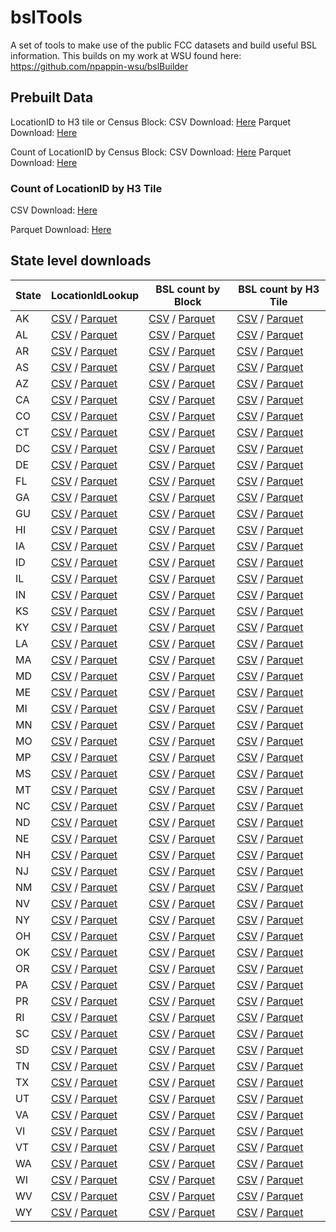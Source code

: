 # bslTools

A set of tools to make use of the public FCC datasets and build useful BSL information. This builds on my work at WSU found here: https://github.com/npappin-wsu/bslBuilder

## Prebuilt Data

LocationID to H3 tile or Census Block:
CSV Download: [Here](https://pub-96372591292d4fdca85ff0f6db6c67c2.r2.dev/bslTools/national/bslsLookup.csv)
Parquet Download: [Here](https://pub-96372591292d4fdca85ff0f6db6c67c2.r2.dev/bslTools/national/bslsLookup.parquet)

Count of LocationID by Census Block:
CSV Download: [Here](https://pub-96372591292d4fdca85ff0f6db6c67c2.r2.dev/bslTools/national/blockBsls.csv)
Parquet Download: [Here](https://pub-96372591292d4fdca85ff0f6db6c67c2.r2.dev/bslTools/national/blockBsls.parquet)

### Count of LocationID by H3 Tile

CSV Download: [Here](https://pub-96372591292d4fdca85ff0f6db6c67c2.r2.dev/bslTools/national/h3Bsls.csv)

Parquet Download: [Here](https://pub-96372591292d4fdca85ff0f6db6c67c2.r2.dev/bslTools/national/h3Bsls.parquet)

## State level downloads

| State | LocationIdLookup | BSL count by Block | BSL count by H3 Tile |
|---|---|---|---|
| AK | [CSV](https://pub-96372591292d4fdca85ff0f6db6c67c2.r2.dev/states/akBslLookup.csv) / [Parquet](https://pub-96372591292d4fdca85ff0f6db6c67c2.r2.dev/states/akBslLookup.parquet) | [CSV](https://pub-96372591292d4fdca85ff0f6db6c67c2.r2.dev/states/akBlockBsls.csv) / [Parquet](https://pub-96372591292d4fdca85ff0f6db6c67c2.r2.dev/states/akBlockBsls.parquet) | [CSV](https://pub-96372591292d4fdca85ff0f6db6c67c2.r2.dev/states/akH3Bsls.csv) / [Parquet](https://pub-96372591292d4fdca85ff0f6db6c67c2.r2.dev/states/akH3Bsls.parquet) |
| AL | [CSV](https://pub-96372591292d4fdca85ff0f6db6c67c2.r2.dev/states/alBslLookup.csv) / [Parquet](https://pub-96372591292d4fdca85ff0f6db6c67c2.r2.dev/states/alBslLookup.parquet) | [CSV](https://pub-96372591292d4fdca85ff0f6db6c67c2.r2.dev/states/alBlockBsls.csv) / [Parquet](https://pub-96372591292d4fdca85ff0f6db6c67c2.r2.dev/states/alBlockBsls.parquet) | [CSV](https://pub-96372591292d4fdca85ff0f6db6c67c2.r2.dev/states/alH3Bsls.csv) / [Parquet](https://pub-96372591292d4fdca85ff0f6db6c67c2.r2.dev/states/alH3Bsls.parquet) |
| AR | [CSV](https://pub-96372591292d4fdca85ff0f6db6c67c2.r2.dev/states/arBslLookup.csv) / [Parquet](https://pub-96372591292d4fdca85ff0f6db6c67c2.r2.dev/states/arBslLookup.parquet) | [CSV](https://pub-96372591292d4fdca85ff0f6db6c67c2.r2.dev/states/arBlockBsls.csv) / [Parquet](https://pub-96372591292d4fdca85ff0f6db6c67c2.r2.dev/states/arBlockBsls.parquet) | [CSV](https://pub-96372591292d4fdca85ff0f6db6c67c2.r2.dev/states/arH3Bsls.csv) / [Parquet](https://pub-96372591292d4fdca85ff0f6db6c67c2.r2.dev/states/arH3Bsls.parquet) |
| AS | [CSV](https://pub-96372591292d4fdca85ff0f6db6c67c2.r2.dev/states/asBslLookup.csv) / [Parquet](https://pub-96372591292d4fdca85ff0f6db6c67c2.r2.dev/states/asBslLookup.parquet) | [CSV](https://pub-96372591292d4fdca85ff0f6db6c67c2.r2.dev/states/asBlockBsls.csv) / [Parquet](https://pub-96372591292d4fdca85ff0f6db6c67c2.r2.dev/states/asBlockBsls.parquet) | [CSV](https://pub-96372591292d4fdca85ff0f6db6c67c2.r2.dev/states/asH3Bsls.csv) / [Parquet](https://pub-96372591292d4fdca85ff0f6db6c67c2.r2.dev/states/asH3Bsls.parquet) |
| AZ | [CSV](https://pub-96372591292d4fdca85ff0f6db6c67c2.r2.dev/states/azBslLookup.csv) / [Parquet](https://pub-96372591292d4fdca85ff0f6db6c67c2.r2.dev/states/azBslLookup.parquet) | [CSV](https://pub-96372591292d4fdca85ff0f6db6c67c2.r2.dev/states/azBlockBsls.csv) / [Parquet](https://pub-96372591292d4fdca85ff0f6db6c67c2.r2.dev/states/azBlockBsls.parquet) | [CSV](https://pub-96372591292d4fdca85ff0f6db6c67c2.r2.dev/states/azH3Bsls.csv) / [Parquet](https://pub-96372591292d4fdca85ff0f6db6c67c2.r2.dev/states/azH3Bsls.parquet) |
| CA | [CSV](https://pub-96372591292d4fdca85ff0f6db6c67c2.r2.dev/states/caBslLookup.csv) / [Parquet](https://pub-96372591292d4fdca85ff0f6db6c67c2.r2.dev/states/caBslLookup.parquet) | [CSV](https://pub-96372591292d4fdca85ff0f6db6c67c2.r2.dev/states/caBlockBsls.csv) / [Parquet](https://pub-96372591292d4fdca85ff0f6db6c67c2.r2.dev/states/caBlockBsls.parquet) | [CSV](https://pub-96372591292d4fdca85ff0f6db6c67c2.r2.dev/states/caH3Bsls.csv) / [Parquet](https://pub-96372591292d4fdca85ff0f6db6c67c2.r2.dev/states/caH3Bsls.parquet) |
| CO | [CSV](https://pub-96372591292d4fdca85ff0f6db6c67c2.r2.dev/states/coBslLookup.csv) / [Parquet](https://pub-96372591292d4fdca85ff0f6db6c67c2.r2.dev/states/coBslLookup.parquet) | [CSV](https://pub-96372591292d4fdca85ff0f6db6c67c2.r2.dev/states/coBlockBsls.csv) / [Parquet](https://pub-96372591292d4fdca85ff0f6db6c67c2.r2.dev/states/coBlockBsls.parquet) | [CSV](https://pub-96372591292d4fdca85ff0f6db6c67c2.r2.dev/states/coH3Bsls.csv) / [Parquet](https://pub-96372591292d4fdca85ff0f6db6c67c2.r2.dev/states/coH3Bsls.parquet) |
| CT | [CSV](https://pub-96372591292d4fdca85ff0f6db6c67c2.r2.dev/states/ctBslLookup.csv) / [Parquet](https://pub-96372591292d4fdca85ff0f6db6c67c2.r2.dev/states/ctBslLookup.parquet) | [CSV](https://pub-96372591292d4fdca85ff0f6db6c67c2.r2.dev/states/ctBlockBsls.csv) / [Parquet](https://pub-96372591292d4fdca85ff0f6db6c67c2.r2.dev/states/ctBlockBsls.parquet) | [CSV](https://pub-96372591292d4fdca85ff0f6db6c67c2.r2.dev/states/ctH3Bsls.csv) / [Parquet](https://pub-96372591292d4fdca85ff0f6db6c67c2.r2.dev/states/ctH3Bsls.parquet) |
| DC | [CSV](https://pub-96372591292d4fdca85ff0f6db6c67c2.r2.dev/states/dcBslLookup.csv) / [Parquet](https://pub-96372591292d4fdca85ff0f6db6c67c2.r2.dev/states/dcBslLookup.parquet) | [CSV](https://pub-96372591292d4fdca85ff0f6db6c67c2.r2.dev/states/dcBlockBsls.csv) / [Parquet](https://pub-96372591292d4fdca85ff0f6db6c67c2.r2.dev/states/dcBlockBsls.parquet) | [CSV](https://pub-96372591292d4fdca85ff0f6db6c67c2.r2.dev/states/dcH3Bsls.csv) / [Parquet](https://pub-96372591292d4fdca85ff0f6db6c67c2.r2.dev/states/dcH3Bsls.parquet) |
| DE | [CSV](https://pub-96372591292d4fdca85ff0f6db6c67c2.r2.dev/states/deBslLookup.csv) / [Parquet](https://pub-96372591292d4fdca85ff0f6db6c67c2.r2.dev/states/deBslLookup.parquet) | [CSV](https://pub-96372591292d4fdca85ff0f6db6c67c2.r2.dev/states/deBlockBsls.csv) / [Parquet](https://pub-96372591292d4fdca85ff0f6db6c67c2.r2.dev/states/deBlockBsls.parquet) | [CSV](https://pub-96372591292d4fdca85ff0f6db6c67c2.r2.dev/states/deH3Bsls.csv) / [Parquet](https://pub-96372591292d4fdca85ff0f6db6c67c2.r2.dev/states/deH3Bsls.parquet) |
| FL | [CSV](https://pub-96372591292d4fdca85ff0f6db6c67c2.r2.dev/states/flBslLookup.csv) / [Parquet](https://pub-96372591292d4fdca85ff0f6db6c67c2.r2.dev/states/flBslLookup.parquet) | [CSV](https://pub-96372591292d4fdca85ff0f6db6c67c2.r2.dev/states/flBlockBsls.csv) / [Parquet](https://pub-96372591292d4fdca85ff0f6db6c67c2.r2.dev/states/flBlockBsls.parquet) | [CSV](https://pub-96372591292d4fdca85ff0f6db6c67c2.r2.dev/states/flH3Bsls.csv) / [Parquet](https://pub-96372591292d4fdca85ff0f6db6c67c2.r2.dev/states/flH3Bsls.parquet) |
| GA | [CSV](https://pub-96372591292d4fdca85ff0f6db6c67c2.r2.dev/states/gaBslLookup.csv) / [Parquet](https://pub-96372591292d4fdca85ff0f6db6c67c2.r2.dev/states/gaBslLookup.parquet) | [CSV](https://pub-96372591292d4fdca85ff0f6db6c67c2.r2.dev/states/gaBlockBsls.csv) / [Parquet](https://pub-96372591292d4fdca85ff0f6db6c67c2.r2.dev/states/gaBlockBsls.parquet) | [CSV](https://pub-96372591292d4fdca85ff0f6db6c67c2.r2.dev/states/gaH3Bsls.csv) / [Parquet](https://pub-96372591292d4fdca85ff0f6db6c67c2.r2.dev/states/gaH3Bsls.parquet) |
| GU | [CSV](https://pub-96372591292d4fdca85ff0f6db6c67c2.r2.dev/states/guBslLookup.csv) / [Parquet](https://pub-96372591292d4fdca85ff0f6db6c67c2.r2.dev/states/guBslLookup.parquet) | [CSV](https://pub-96372591292d4fdca85ff0f6db6c67c2.r2.dev/states/guBlockBsls.csv) / [Parquet](https://pub-96372591292d4fdca85ff0f6db6c67c2.r2.dev/states/guBlockBsls.parquet) | [CSV](https://pub-96372591292d4fdca85ff0f6db6c67c2.r2.dev/states/guH3Bsls.csv) / [Parquet](https://pub-96372591292d4fdca85ff0f6db6c67c2.r2.dev/states/guH3Bsls.parquet) |
| HI | [CSV](https://pub-96372591292d4fdca85ff0f6db6c67c2.r2.dev/states/hiBslLookup.csv) / [Parquet](https://pub-96372591292d4fdca85ff0f6db6c67c2.r2.dev/states/hiBslLookup.parquet) | [CSV](https://pub-96372591292d4fdca85ff0f6db6c67c2.r2.dev/states/hiBlockBsls.csv) / [Parquet](https://pub-96372591292d4fdca85ff0f6db6c67c2.r2.dev/states/hiBlockBsls.parquet) | [CSV](https://pub-96372591292d4fdca85ff0f6db6c67c2.r2.dev/states/hiH3Bsls.csv) / [Parquet](https://pub-96372591292d4fdca85ff0f6db6c67c2.r2.dev/states/hiH3Bsls.parquet) |
| IA | [CSV](https://pub-96372591292d4fdca85ff0f6db6c67c2.r2.dev/states/iaBslLookup.csv) / [Parquet](https://pub-96372591292d4fdca85ff0f6db6c67c2.r2.dev/states/iaBslLookup.parquet) | [CSV](https://pub-96372591292d4fdca85ff0f6db6c67c2.r2.dev/states/iaBlockBsls.csv) / [Parquet](https://pub-96372591292d4fdca85ff0f6db6c67c2.r2.dev/states/iaBlockBsls.parquet) | [CSV](https://pub-96372591292d4fdca85ff0f6db6c67c2.r2.dev/states/iaH3Bsls.csv) / [Parquet](https://pub-96372591292d4fdca85ff0f6db6c67c2.r2.dev/states/iaH3Bsls.parquet) |
| ID | [CSV](https://pub-96372591292d4fdca85ff0f6db6c67c2.r2.dev/states/idBslLookup.csv) / [Parquet](https://pub-96372591292d4fdca85ff0f6db6c67c2.r2.dev/states/idBslLookup.parquet) | [CSV](https://pub-96372591292d4fdca85ff0f6db6c67c2.r2.dev/states/idBlockBsls.csv) / [Parquet](https://pub-96372591292d4fdca85ff0f6db6c67c2.r2.dev/states/idBlockBsls.parquet) | [CSV](https://pub-96372591292d4fdca85ff0f6db6c67c2.r2.dev/states/idH3Bsls.csv) / [Parquet](https://pub-96372591292d4fdca85ff0f6db6c67c2.r2.dev/states/idH3Bsls.parquet) |
| IL | [CSV](https://pub-96372591292d4fdca85ff0f6db6c67c2.r2.dev/states/ilBslLookup.csv) / [Parquet](https://pub-96372591292d4fdca85ff0f6db6c67c2.r2.dev/states/ilBslLookup.parquet) | [CSV](https://pub-96372591292d4fdca85ff0f6db6c67c2.r2.dev/states/ilBlockBsls.csv) / [Parquet](https://pub-96372591292d4fdca85ff0f6db6c67c2.r2.dev/states/ilBlockBsls.parquet) | [CSV](https://pub-96372591292d4fdca85ff0f6db6c67c2.r2.dev/states/ilH3Bsls.csv) / [Parquet](https://pub-96372591292d4fdca85ff0f6db6c67c2.r2.dev/states/ilH3Bsls.parquet) |
| IN | [CSV](https://pub-96372591292d4fdca85ff0f6db6c67c2.r2.dev/states/inBslLookup.csv) / [Parquet](https://pub-96372591292d4fdca85ff0f6db6c67c2.r2.dev/states/inBslLookup.parquet) | [CSV](https://pub-96372591292d4fdca85ff0f6db6c67c2.r2.dev/states/inBlockBsls.csv) / [Parquet](https://pub-96372591292d4fdca85ff0f6db6c67c2.r2.dev/states/inBlockBsls.parquet) | [CSV](https://pub-96372591292d4fdca85ff0f6db6c67c2.r2.dev/states/inH3Bsls.csv) / [Parquet](https://pub-96372591292d4fdca85ff0f6db6c67c2.r2.dev/states/inH3Bsls.parquet) |
| KS | [CSV](https://pub-96372591292d4fdca85ff0f6db6c67c2.r2.dev/states/ksBslLookup.csv) / [Parquet](https://pub-96372591292d4fdca85ff0f6db6c67c2.r2.dev/states/ksBslLookup.parquet) | [CSV](https://pub-96372591292d4fdca85ff0f6db6c67c2.r2.dev/states/ksBlockBsls.csv) / [Parquet](https://pub-96372591292d4fdca85ff0f6db6c67c2.r2.dev/states/ksBlockBsls.parquet) | [CSV](https://pub-96372591292d4fdca85ff0f6db6c67c2.r2.dev/states/ksH3Bsls.csv) / [Parquet](https://pub-96372591292d4fdca85ff0f6db6c67c2.r2.dev/states/ksH3Bsls.parquet) |
| KY | [CSV](https://pub-96372591292d4fdca85ff0f6db6c67c2.r2.dev/states/kyBslLookup.csv) / [Parquet](https://pub-96372591292d4fdca85ff0f6db6c67c2.r2.dev/states/kyBslLookup.parquet) | [CSV](https://pub-96372591292d4fdca85ff0f6db6c67c2.r2.dev/states/kyBlockBsls.csv) / [Parquet](https://pub-96372591292d4fdca85ff0f6db6c67c2.r2.dev/states/kyBlockBsls.parquet) | [CSV](https://pub-96372591292d4fdca85ff0f6db6c67c2.r2.dev/states/kyH3Bsls.csv) / [Parquet](https://pub-96372591292d4fdca85ff0f6db6c67c2.r2.dev/states/kyH3Bsls.parquet) |
| LA | [CSV](https://pub-96372591292d4fdca85ff0f6db6c67c2.r2.dev/states/laBslLookup.csv) / [Parquet](https://pub-96372591292d4fdca85ff0f6db6c67c2.r2.dev/states/laBslLookup.parquet) | [CSV](https://pub-96372591292d4fdca85ff0f6db6c67c2.r2.dev/states/laBlockBsls.csv) / [Parquet](https://pub-96372591292d4fdca85ff0f6db6c67c2.r2.dev/states/laBlockBsls.parquet) | [CSV](https://pub-96372591292d4fdca85ff0f6db6c67c2.r2.dev/states/laH3Bsls.csv) / [Parquet](https://pub-96372591292d4fdca85ff0f6db6c67c2.r2.dev/states/laH3Bsls.parquet) |
| MA | [CSV](https://pub-96372591292d4fdca85ff0f6db6c67c2.r2.dev/states/maBslLookup.csv) / [Parquet](https://pub-96372591292d4fdca85ff0f6db6c67c2.r2.dev/states/maBslLookup.parquet) | [CSV](https://pub-96372591292d4fdca85ff0f6db6c67c2.r2.dev/states/maBlockBsls.csv) / [Parquet](https://pub-96372591292d4fdca85ff0f6db6c67c2.r2.dev/states/maBlockBsls.parquet) | [CSV](https://pub-96372591292d4fdca85ff0f6db6c67c2.r2.dev/states/maH3Bsls.csv) / [Parquet](https://pub-96372591292d4fdca85ff0f6db6c67c2.r2.dev/states/maH3Bsls.parquet) |
| MD | [CSV](https://pub-96372591292d4fdca85ff0f6db6c67c2.r2.dev/states/mdBslLookup.csv) / [Parquet](https://pub-96372591292d4fdca85ff0f6db6c67c2.r2.dev/states/mdBslLookup.parquet) | [CSV](https://pub-96372591292d4fdca85ff0f6db6c67c2.r2.dev/states/mdBlockBsls.csv) / [Parquet](https://pub-96372591292d4fdca85ff0f6db6c67c2.r2.dev/states/mdBlockBsls.parquet) | [CSV](https://pub-96372591292d4fdca85ff0f6db6c67c2.r2.dev/states/mdH3Bsls.csv) / [Parquet](https://pub-96372591292d4fdca85ff0f6db6c67c2.r2.dev/states/mdH3Bsls.parquet) |
| ME | [CSV](https://pub-96372591292d4fdca85ff0f6db6c67c2.r2.dev/states/meBslLookup.csv) / [Parquet](https://pub-96372591292d4fdca85ff0f6db6c67c2.r2.dev/states/meBslLookup.parquet) | [CSV](https://pub-96372591292d4fdca85ff0f6db6c67c2.r2.dev/states/meBlockBsls.csv) / [Parquet](https://pub-96372591292d4fdca85ff0f6db6c67c2.r2.dev/states/meBlockBsls.parquet) | [CSV](https://pub-96372591292d4fdca85ff0f6db6c67c2.r2.dev/states/meH3Bsls.csv) / [Parquet](https://pub-96372591292d4fdca85ff0f6db6c67c2.r2.dev/states/meH3Bsls.parquet) |
| MI | [CSV](https://pub-96372591292d4fdca85ff0f6db6c67c2.r2.dev/states/miBslLookup.csv) / [Parquet](https://pub-96372591292d4fdca85ff0f6db6c67c2.r2.dev/states/miBslLookup.parquet) | [CSV](https://pub-96372591292d4fdca85ff0f6db6c67c2.r2.dev/states/miBlockBsls.csv) / [Parquet](https://pub-96372591292d4fdca85ff0f6db6c67c2.r2.dev/states/miBlockBsls.parquet) | [CSV](https://pub-96372591292d4fdca85ff0f6db6c67c2.r2.dev/states/miH3Bsls.csv) / [Parquet](https://pub-96372591292d4fdca85ff0f6db6c67c2.r2.dev/states/miH3Bsls.parquet) |
| MN | [CSV](https://pub-96372591292d4fdca85ff0f6db6c67c2.r2.dev/states/mnBslLookup.csv) / [Parquet](https://pub-96372591292d4fdca85ff0f6db6c67c2.r2.dev/states/mnBslLookup.parquet) | [CSV](https://pub-96372591292d4fdca85ff0f6db6c67c2.r2.dev/states/mnBlockBsls.csv) / [Parquet](https://pub-96372591292d4fdca85ff0f6db6c67c2.r2.dev/states/mnBlockBsls.parquet) | [CSV](https://pub-96372591292d4fdca85ff0f6db6c67c2.r2.dev/states/mnH3Bsls.csv) / [Parquet](https://pub-96372591292d4fdca85ff0f6db6c67c2.r2.dev/states/mnH3Bsls.parquet) |
| MO | [CSV](https://pub-96372591292d4fdca85ff0f6db6c67c2.r2.dev/states/moBslLookup.csv) / [Parquet](https://pub-96372591292d4fdca85ff0f6db6c67c2.r2.dev/states/moBslLookup.parquet) | [CSV](https://pub-96372591292d4fdca85ff0f6db6c67c2.r2.dev/states/moBlockBsls.csv) / [Parquet](https://pub-96372591292d4fdca85ff0f6db6c67c2.r2.dev/states/moBlockBsls.parquet) | [CSV](https://pub-96372591292d4fdca85ff0f6db6c67c2.r2.dev/states/moH3Bsls.csv) / [Parquet](https://pub-96372591292d4fdca85ff0f6db6c67c2.r2.dev/states/moH3Bsls.parquet) |
| MP | [CSV](https://pub-96372591292d4fdca85ff0f6db6c67c2.r2.dev/states/mpBslLookup.csv) / [Parquet](https://pub-96372591292d4fdca85ff0f6db6c67c2.r2.dev/states/mpBslLookup.parquet) | [CSV](https://pub-96372591292d4fdca85ff0f6db6c67c2.r2.dev/states/mpBlockBsls.csv) / [Parquet](https://pub-96372591292d4fdca85ff0f6db6c67c2.r2.dev/states/mpBlockBsls.parquet) | [CSV](https://pub-96372591292d4fdca85ff0f6db6c67c2.r2.dev/states/mpH3Bsls.csv) / [Parquet](https://pub-96372591292d4fdca85ff0f6db6c67c2.r2.dev/states/mpH3Bsls.parquet) |
| MS | [CSV](https://pub-96372591292d4fdca85ff0f6db6c67c2.r2.dev/states/msBslLookup.csv) / [Parquet](https://pub-96372591292d4fdca85ff0f6db6c67c2.r2.dev/states/msBslLookup.parquet) | [CSV](https://pub-96372591292d4fdca85ff0f6db6c67c2.r2.dev/states/msBlockBsls.csv) / [Parquet](https://pub-96372591292d4fdca85ff0f6db6c67c2.r2.dev/states/msBlockBsls.parquet) | [CSV](https://pub-96372591292d4fdca85ff0f6db6c67c2.r2.dev/states/msH3Bsls.csv) / [Parquet](https://pub-96372591292d4fdca85ff0f6db6c67c2.r2.dev/states/msH3Bsls.parquet) |
| MT | [CSV](https://pub-96372591292d4fdca85ff0f6db6c67c2.r2.dev/states/mtBslLookup.csv) / [Parquet](https://pub-96372591292d4fdca85ff0f6db6c67c2.r2.dev/states/mtBslLookup.parquet) | [CSV](https://pub-96372591292d4fdca85ff0f6db6c67c2.r2.dev/states/mtBlockBsls.csv) / [Parquet](https://pub-96372591292d4fdca85ff0f6db6c67c2.r2.dev/states/mtBlockBsls.parquet) | [CSV](https://pub-96372591292d4fdca85ff0f6db6c67c2.r2.dev/states/mtH3Bsls.csv) / [Parquet](https://pub-96372591292d4fdca85ff0f6db6c67c2.r2.dev/states/mtH3Bsls.parquet) |
| NC | [CSV](https://pub-96372591292d4fdca85ff0f6db6c67c2.r2.dev/states/ncBslLookup.csv) / [Parquet](https://pub-96372591292d4fdca85ff0f6db6c67c2.r2.dev/states/ncBslLookup.parquet) | [CSV](https://pub-96372591292d4fdca85ff0f6db6c67c2.r2.dev/states/ncBlockBsls.csv) / [Parquet](https://pub-96372591292d4fdca85ff0f6db6c67c2.r2.dev/states/ncBlockBsls.parquet) | [CSV](https://pub-96372591292d4fdca85ff0f6db6c67c2.r2.dev/states/ncH3Bsls.csv) / [Parquet](https://pub-96372591292d4fdca85ff0f6db6c67c2.r2.dev/states/ncH3Bsls.parquet) |
| ND | [CSV](https://pub-96372591292d4fdca85ff0f6db6c67c2.r2.dev/states/ndBslLookup.csv) / [Parquet](https://pub-96372591292d4fdca85ff0f6db6c67c2.r2.dev/states/ndBslLookup.parquet) | [CSV](https://pub-96372591292d4fdca85ff0f6db6c67c2.r2.dev/states/ndBlockBsls.csv) / [Parquet](https://pub-96372591292d4fdca85ff0f6db6c67c2.r2.dev/states/ndBlockBsls.parquet) | [CSV](https://pub-96372591292d4fdca85ff0f6db6c67c2.r2.dev/states/ndH3Bsls.csv) / [Parquet](https://pub-96372591292d4fdca85ff0f6db6c67c2.r2.dev/states/ndH3Bsls.parquet) |
| NE | [CSV](https://pub-96372591292d4fdca85ff0f6db6c67c2.r2.dev/states/neBslLookup.csv) / [Parquet](https://pub-96372591292d4fdca85ff0f6db6c67c2.r2.dev/states/neBslLookup.parquet) | [CSV](https://pub-96372591292d4fdca85ff0f6db6c67c2.r2.dev/states/neBlockBsls.csv) / [Parquet](https://pub-96372591292d4fdca85ff0f6db6c67c2.r2.dev/states/neBlockBsls.parquet) | [CSV](https://pub-96372591292d4fdca85ff0f6db6c67c2.r2.dev/states/neH3Bsls.csv) / [Parquet](https://pub-96372591292d4fdca85ff0f6db6c67c2.r2.dev/states/neH3Bsls.parquet) |
| NH | [CSV](https://pub-96372591292d4fdca85ff0f6db6c67c2.r2.dev/states/nhBslLookup.csv) / [Parquet](https://pub-96372591292d4fdca85ff0f6db6c67c2.r2.dev/states/nhBslLookup.parquet) | [CSV](https://pub-96372591292d4fdca85ff0f6db6c67c2.r2.dev/states/nhBlockBsls.csv) / [Parquet](https://pub-96372591292d4fdca85ff0f6db6c67c2.r2.dev/states/nhBlockBsls.parquet) | [CSV](https://pub-96372591292d4fdca85ff0f6db6c67c2.r2.dev/states/nhH3Bsls.csv) / [Parquet](https://pub-96372591292d4fdca85ff0f6db6c67c2.r2.dev/states/nhH3Bsls.parquet) |
| NJ | [CSV](https://pub-96372591292d4fdca85ff0f6db6c67c2.r2.dev/states/njBslLookup.csv) / [Parquet](https://pub-96372591292d4fdca85ff0f6db6c67c2.r2.dev/states/njBslLookup.parquet) | [CSV](https://pub-96372591292d4fdca85ff0f6db6c67c2.r2.dev/states/njBlockBsls.csv) / [Parquet](https://pub-96372591292d4fdca85ff0f6db6c67c2.r2.dev/states/njBlockBsls.parquet) | [CSV](https://pub-96372591292d4fdca85ff0f6db6c67c2.r2.dev/states/njH3Bsls.csv) / [Parquet](https://pub-96372591292d4fdca85ff0f6db6c67c2.r2.dev/states/njH3Bsls.parquet) |
| NM | [CSV](https://pub-96372591292d4fdca85ff0f6db6c67c2.r2.dev/states/nmBslLookup.csv) / [Parquet](https://pub-96372591292d4fdca85ff0f6db6c67c2.r2.dev/states/nmBslLookup.parquet) | [CSV](https://pub-96372591292d4fdca85ff0f6db6c67c2.r2.dev/states/nmBlockBsls.csv) / [Parquet](https://pub-96372591292d4fdca85ff0f6db6c67c2.r2.dev/states/nmBlockBsls.parquet) | [CSV](https://pub-96372591292d4fdca85ff0f6db6c67c2.r2.dev/states/nmH3Bsls.csv) / [Parquet](https://pub-96372591292d4fdca85ff0f6db6c67c2.r2.dev/states/nmH3Bsls.parquet) |
| NV | [CSV](https://pub-96372591292d4fdca85ff0f6db6c67c2.r2.dev/states/nvBslLookup.csv) / [Parquet](https://pub-96372591292d4fdca85ff0f6db6c67c2.r2.dev/states/nvBslLookup.parquet) | [CSV](https://pub-96372591292d4fdca85ff0f6db6c67c2.r2.dev/states/nvBlockBsls.csv) / [Parquet](https://pub-96372591292d4fdca85ff0f6db6c67c2.r2.dev/states/nvBlockBsls.parquet) | [CSV](https://pub-96372591292d4fdca85ff0f6db6c67c2.r2.dev/states/nvH3Bsls.csv) / [Parquet](https://pub-96372591292d4fdca85ff0f6db6c67c2.r2.dev/states/nvH3Bsls.parquet) |
| NY | [CSV](https://pub-96372591292d4fdca85ff0f6db6c67c2.r2.dev/states/nyBslLookup.csv) / [Parquet](https://pub-96372591292d4fdca85ff0f6db6c67c2.r2.dev/states/nyBslLookup.parquet) | [CSV](https://pub-96372591292d4fdca85ff0f6db6c67c2.r2.dev/states/nyBlockBsls.csv) / [Parquet](https://pub-96372591292d4fdca85ff0f6db6c67c2.r2.dev/states/nyBlockBsls.parquet) | [CSV](https://pub-96372591292d4fdca85ff0f6db6c67c2.r2.dev/states/nyH3Bsls.csv) / [Parquet](https://pub-96372591292d4fdca85ff0f6db6c67c2.r2.dev/states/nyH3Bsls.parquet) |
| OH | [CSV](https://pub-96372591292d4fdca85ff0f6db6c67c2.r2.dev/states/ohBslLookup.csv) / [Parquet](https://pub-96372591292d4fdca85ff0f6db6c67c2.r2.dev/states/ohBslLookup.parquet) | [CSV](https://pub-96372591292d4fdca85ff0f6db6c67c2.r2.dev/states/ohBlockBsls.csv) / [Parquet](https://pub-96372591292d4fdca85ff0f6db6c67c2.r2.dev/states/ohBlockBsls.parquet) | [CSV](https://pub-96372591292d4fdca85ff0f6db6c67c2.r2.dev/states/ohH3Bsls.csv) / [Parquet](https://pub-96372591292d4fdca85ff0f6db6c67c2.r2.dev/states/ohH3Bsls.parquet) |
| OK | [CSV](https://pub-96372591292d4fdca85ff0f6db6c67c2.r2.dev/states/okBslLookup.csv) / [Parquet](https://pub-96372591292d4fdca85ff0f6db6c67c2.r2.dev/states/okBslLookup.parquet) | [CSV](https://pub-96372591292d4fdca85ff0f6db6c67c2.r2.dev/states/okBlockBsls.csv) / [Parquet](https://pub-96372591292d4fdca85ff0f6db6c67c2.r2.dev/states/okBlockBsls.parquet) | [CSV](https://pub-96372591292d4fdca85ff0f6db6c67c2.r2.dev/states/okH3Bsls.csv) / [Parquet](https://pub-96372591292d4fdca85ff0f6db6c67c2.r2.dev/states/okH3Bsls.parquet) |
| OR | [CSV](https://pub-96372591292d4fdca85ff0f6db6c67c2.r2.dev/states/orBslLookup.csv) / [Parquet](https://pub-96372591292d4fdca85ff0f6db6c67c2.r2.dev/states/orBslLookup.parquet) | [CSV](https://pub-96372591292d4fdca85ff0f6db6c67c2.r2.dev/states/orBlockBsls.csv) / [Parquet](https://pub-96372591292d4fdca85ff0f6db6c67c2.r2.dev/states/orBlockBsls.parquet) | [CSV](https://pub-96372591292d4fdca85ff0f6db6c67c2.r2.dev/states/orH3Bsls.csv) / [Parquet](https://pub-96372591292d4fdca85ff0f6db6c67c2.r2.dev/states/orH3Bsls.parquet) |
| PA | [CSV](https://pub-96372591292d4fdca85ff0f6db6c67c2.r2.dev/states/paBslLookup.csv) / [Parquet](https://pub-96372591292d4fdca85ff0f6db6c67c2.r2.dev/states/paBslLookup.parquet) | [CSV](https://pub-96372591292d4fdca85ff0f6db6c67c2.r2.dev/states/paBlockBsls.csv) / [Parquet](https://pub-96372591292d4fdca85ff0f6db6c67c2.r2.dev/states/paBlockBsls.parquet) | [CSV](https://pub-96372591292d4fdca85ff0f6db6c67c2.r2.dev/states/paH3Bsls.csv) / [Parquet](https://pub-96372591292d4fdca85ff0f6db6c67c2.r2.dev/states/paH3Bsls.parquet) |
| PR | [CSV](https://pub-96372591292d4fdca85ff0f6db6c67c2.r2.dev/states/prBslLookup.csv) / [Parquet](https://pub-96372591292d4fdca85ff0f6db6c67c2.r2.dev/states/prBslLookup.parquet) | [CSV](https://pub-96372591292d4fdca85ff0f6db6c67c2.r2.dev/states/prBlockBsls.csv) / [Parquet](https://pub-96372591292d4fdca85ff0f6db6c67c2.r2.dev/states/prBlockBsls.parquet) | [CSV](https://pub-96372591292d4fdca85ff0f6db6c67c2.r2.dev/states/prH3Bsls.csv) / [Parquet](https://pub-96372591292d4fdca85ff0f6db6c67c2.r2.dev/states/prH3Bsls.parquet) |
| RI | [CSV](https://pub-96372591292d4fdca85ff0f6db6c67c2.r2.dev/states/riBslLookup.csv) / [Parquet](https://pub-96372591292d4fdca85ff0f6db6c67c2.r2.dev/states/riBslLookup.parquet) | [CSV](https://pub-96372591292d4fdca85ff0f6db6c67c2.r2.dev/states/riBlockBsls.csv) / [Parquet](https://pub-96372591292d4fdca85ff0f6db6c67c2.r2.dev/states/riBlockBsls.parquet) | [CSV](https://pub-96372591292d4fdca85ff0f6db6c67c2.r2.dev/states/riH3Bsls.csv) / [Parquet](https://pub-96372591292d4fdca85ff0f6db6c67c2.r2.dev/states/riH3Bsls.parquet) |
| SC | [CSV](https://pub-96372591292d4fdca85ff0f6db6c67c2.r2.dev/states/scBslLookup.csv) / [Parquet](https://pub-96372591292d4fdca85ff0f6db6c67c2.r2.dev/states/scBslLookup.parquet) | [CSV](https://pub-96372591292d4fdca85ff0f6db6c67c2.r2.dev/states/scBlockBsls.csv) / [Parquet](https://pub-96372591292d4fdca85ff0f6db6c67c2.r2.dev/states/scBlockBsls.parquet) | [CSV](https://pub-96372591292d4fdca85ff0f6db6c67c2.r2.dev/states/scH3Bsls.csv) / [Parquet](https://pub-96372591292d4fdca85ff0f6db6c67c2.r2.dev/states/scH3Bsls.parquet) |
| SD | [CSV](https://pub-96372591292d4fdca85ff0f6db6c67c2.r2.dev/states/sdBslLookup.csv) / [Parquet](https://pub-96372591292d4fdca85ff0f6db6c67c2.r2.dev/states/sdBslLookup.parquet) | [CSV](https://pub-96372591292d4fdca85ff0f6db6c67c2.r2.dev/states/sdBlockBsls.csv) / [Parquet](https://pub-96372591292d4fdca85ff0f6db6c67c2.r2.dev/states/sdBlockBsls.parquet) | [CSV](https://pub-96372591292d4fdca85ff0f6db6c67c2.r2.dev/states/sdH3Bsls.csv) / [Parquet](https://pub-96372591292d4fdca85ff0f6db6c67c2.r2.dev/states/sdH3Bsls.parquet) |
| TN | [CSV](https://pub-96372591292d4fdca85ff0f6db6c67c2.r2.dev/states/tnBslLookup.csv) / [Parquet](https://pub-96372591292d4fdca85ff0f6db6c67c2.r2.dev/states/tnBslLookup.parquet) | [CSV](https://pub-96372591292d4fdca85ff0f6db6c67c2.r2.dev/states/tnBlockBsls.csv) / [Parquet](https://pub-96372591292d4fdca85ff0f6db6c67c2.r2.dev/states/tnBlockBsls.parquet) | [CSV](https://pub-96372591292d4fdca85ff0f6db6c67c2.r2.dev/states/tnH3Bsls.csv) / [Parquet](https://pub-96372591292d4fdca85ff0f6db6c67c2.r2.dev/states/tnH3Bsls.parquet) |
| TX | [CSV](https://pub-96372591292d4fdca85ff0f6db6c67c2.r2.dev/states/txBslLookup.csv) / [Parquet](https://pub-96372591292d4fdca85ff0f6db6c67c2.r2.dev/states/txBslLookup.parquet) | [CSV](https://pub-96372591292d4fdca85ff0f6db6c67c2.r2.dev/states/txBlockBsls.csv) / [Parquet](https://pub-96372591292d4fdca85ff0f6db6c67c2.r2.dev/states/txBlockBsls.parquet) | [CSV](https://pub-96372591292d4fdca85ff0f6db6c67c2.r2.dev/states/txH3Bsls.csv) / [Parquet](https://pub-96372591292d4fdca85ff0f6db6c67c2.r2.dev/states/txH3Bsls.parquet) |
| UT | [CSV](https://pub-96372591292d4fdca85ff0f6db6c67c2.r2.dev/states/utBslLookup.csv) / [Parquet](https://pub-96372591292d4fdca85ff0f6db6c67c2.r2.dev/states/utBslLookup.parquet) | [CSV](https://pub-96372591292d4fdca85ff0f6db6c67c2.r2.dev/states/utBlockBsls.csv) / [Parquet](https://pub-96372591292d4fdca85ff0f6db6c67c2.r2.dev/states/utBlockBsls.parquet) | [CSV](https://pub-96372591292d4fdca85ff0f6db6c67c2.r2.dev/states/utH3Bsls.csv) / [Parquet](https://pub-96372591292d4fdca85ff0f6db6c67c2.r2.dev/states/utH3Bsls.parquet) |
| VA | [CSV](https://pub-96372591292d4fdca85ff0f6db6c67c2.r2.dev/states/vaBslLookup.csv) / [Parquet](https://pub-96372591292d4fdca85ff0f6db6c67c2.r2.dev/states/vaBslLookup.parquet) | [CSV](https://pub-96372591292d4fdca85ff0f6db6c67c2.r2.dev/states/vaBlockBsls.csv) / [Parquet](https://pub-96372591292d4fdca85ff0f6db6c67c2.r2.dev/states/vaBlockBsls.parquet) | [CSV](https://pub-96372591292d4fdca85ff0f6db6c67c2.r2.dev/states/vaH3Bsls.csv) / [Parquet](https://pub-96372591292d4fdca85ff0f6db6c67c2.r2.dev/states/vaH3Bsls.parquet) |
| VI | [CSV](https://pub-96372591292d4fdca85ff0f6db6c67c2.r2.dev/states/viBslLookup.csv) / [Parquet](https://pub-96372591292d4fdca85ff0f6db6c67c2.r2.dev/states/viBslLookup.parquet) | [CSV](https://pub-96372591292d4fdca85ff0f6db6c67c2.r2.dev/states/viBlockBsls.csv) / [Parquet](https://pub-96372591292d4fdca85ff0f6db6c67c2.r2.dev/states/viBlockBsls.parquet) | [CSV](https://pub-96372591292d4fdca85ff0f6db6c67c2.r2.dev/states/viH3Bsls.csv) / [Parquet](https://pub-96372591292d4fdca85ff0f6db6c67c2.r2.dev/states/viH3Bsls.parquet) |
| VT | [CSV](https://pub-96372591292d4fdca85ff0f6db6c67c2.r2.dev/states/vtBslLookup.csv) / [Parquet](https://pub-96372591292d4fdca85ff0f6db6c67c2.r2.dev/states/vtBslLookup.parquet) | [CSV](https://pub-96372591292d4fdca85ff0f6db6c67c2.r2.dev/states/vtBlockBsls.csv) / [Parquet](https://pub-96372591292d4fdca85ff0f6db6c67c2.r2.dev/states/vtBlockBsls.parquet) | [CSV](https://pub-96372591292d4fdca85ff0f6db6c67c2.r2.dev/states/vtH3Bsls.csv) / [Parquet](https://pub-96372591292d4fdca85ff0f6db6c67c2.r2.dev/states/vtH3Bsls.parquet) |
| WA | [CSV](https://pub-96372591292d4fdca85ff0f6db6c67c2.r2.dev/states/waBslLookup.csv) / [Parquet](https://pub-96372591292d4fdca85ff0f6db6c67c2.r2.dev/states/waBslLookup.parquet) | [CSV](https://pub-96372591292d4fdca85ff0f6db6c67c2.r2.dev/states/waBlockBsls.csv) / [Parquet](https://pub-96372591292d4fdca85ff0f6db6c67c2.r2.dev/states/waBlockBsls.parquet) | [CSV](https://pub-96372591292d4fdca85ff0f6db6c67c2.r2.dev/states/waH3Bsls.csv) / [Parquet](https://pub-96372591292d4fdca85ff0f6db6c67c2.r2.dev/states/waH3Bsls.parquet) |
| WI | [CSV](https://pub-96372591292d4fdca85ff0f6db6c67c2.r2.dev/states/wiBslLookup.csv) / [Parquet](https://pub-96372591292d4fdca85ff0f6db6c67c2.r2.dev/states/wiBslLookup.parquet) | [CSV](https://pub-96372591292d4fdca85ff0f6db6c67c2.r2.dev/states/wiBlockBsls.csv) / [Parquet](https://pub-96372591292d4fdca85ff0f6db6c67c2.r2.dev/states/wiBlockBsls.parquet) | [CSV](https://pub-96372591292d4fdca85ff0f6db6c67c2.r2.dev/states/wiH3Bsls.csv) / [Parquet](https://pub-96372591292d4fdca85ff0f6db6c67c2.r2.dev/states/wiH3Bsls.parquet) |
| WV | [CSV](https://pub-96372591292d4fdca85ff0f6db6c67c2.r2.dev/states/wvBslLookup.csv) / [Parquet](https://pub-96372591292d4fdca85ff0f6db6c67c2.r2.dev/states/wvBslLookup.parquet) | [CSV](https://pub-96372591292d4fdca85ff0f6db6c67c2.r2.dev/states/wvBlockBsls.csv) / [Parquet](https://pub-96372591292d4fdca85ff0f6db6c67c2.r2.dev/states/wvBlockBsls.parquet) | [CSV](https://pub-96372591292d4fdca85ff0f6db6c67c2.r2.dev/states/wvH3Bsls.csv) / [Parquet](https://pub-96372591292d4fdca85ff0f6db6c67c2.r2.dev/states/wvH3Bsls.parquet) |
| WY | [CSV](https://pub-96372591292d4fdca85ff0f6db6c67c2.r2.dev/states/wyBslLookup.csv) / [Parquet](https://pub-96372591292d4fdca85ff0f6db6c67c2.r2.dev/states/wyBslLookup.parquet) | [CSV](https://pub-96372591292d4fdca85ff0f6db6c67c2.r2.dev/states/wyBlockBsls.csv) / [Parquet](https://pub-96372591292d4fdca85ff0f6db6c67c2.r2.dev/states/wyBlockBsls.parquet) | [CSV](https://pub-96372591292d4fdca85ff0f6db6c67c2.r2.dev/states/wyH3Bsls.csv) / [Parquet](https://pub-96372591292d4fdca85ff0f6db6c67c2.r2.dev/states/wyH3Bsls.parquet) |
